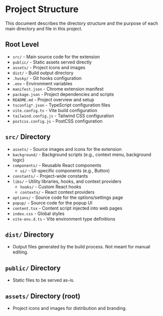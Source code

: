 # Project Structure

This document describes the directory structure and the purpose of each main
directory and file in this project.

## Root Level

- `src/` - Main source code for the extension
- `public/` - Static assets served directly
- `assets/` - Project icons and images
- `dist/` - Build output directory
- `.husky/` - Git hooks configuration
- `.env` - Environment variables
- `manifest.json` - Chrome extension manifest
- `package.json` - Project dependencies and scripts
- `README.md` - Project overview and setup
- `tsconfig*.json` - TypeScript configuration files
- `vite.config.ts` - Vite build configuration
- `tailwind.config.js` - Tailwind CSS configuration
- `postcss.config.js` - PostCSS configuration

## `src/` Directory

- `assets/` - Source images and icons for the extension
- `background/` - Background scripts (e.g., context menu, background logic)
- `components/` - Reusable React components
  - `ui/` - UI-specific components (e.g., Button)
- `constants/` - Project-wide constants
- `libs/` - Utility libraries, hooks, and context providers
  - `hooks/` - Custom React hooks
  - `contexts/` - React context providers
- `options/` - Source code for the options/settings page
- `popup/` - Source code for the popup UI
- `content.tsx` - Content script injected into web pages
- `index.css` - Global styles
- `vite-env.d.ts` - Vite environment type definitions

## `dist/` Directory

- Output files generated by the build process. Not meant for manual editing.

## `public/` Directory

- Static files to be served as-is.

## `assets/` Directory (root)

- Project icons and images for distribution and branding.
